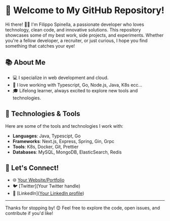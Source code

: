 # 🚀 Welcome to My GitHub Repository!

Hi there! 🙋‍♂️ I'm Filippo Spinella, a passionate developer who loves technology, clean code, and innovative solutions. This repository showcases some of my best work, side projects, and experiments. Whether you're a fellow developer, a recruiter, or just curious, I hope you find something that catches your eye!

## 📚 About Me

- 💻 I specialize in web development and cloud.
- 🔧 I love working with Typescript, Go, Node.js, Java, K8s ecc...
- 🎓 Lifelong learner, always excited to explore new tools and technologies.

## 🚀 Technologies & Tools

Here are some of the tools and technologies I work with:

- **Languages**: Java, Typescipt, Go 
- **Frameworks**: Next.js, Express, Spring, Gin, Grpc
- **Tools**: K8s, Docker, Git, Prettier
- **Databases**: MySQL, MongoDB, ElasticSearch, Redis

## 👥 Let's Connect!

- 🌐 [Your Website/Portfolio](https://www.spinny.dev)
- 🐦 [Twitter](Your Twitter handle)
- 💼 [LinkedIn]([Your LinkedIn profile](https://www.linkedin.com/in/filippo-spinella/))
---

Thanks for stopping by! 😊 Feel free to explore the code, open issues, and contribute if you'd like!
